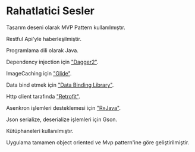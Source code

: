 # Rahatlatici Sesler

Tasarım deseni olarak MVP Pattern kullanılmıştır.

Restful Api'yle haberleşilmiştir.

Programlama dili olarak Java.

Dependency injection için ["Dagger2"](https://github.com/google/dagger).

ImageCaching için ["Glide"](https://github.com/bumptech/glide).

Data bind etmek için ["Data Binding Library"](https://developer.android.com/topic/libraries/data-binding/index.html).

Http client tarafında ["Retrofit"](https://github.com/square/retrofit).

Asenkron işlemleri desteklemesi için ["RxJava"](https://github.com/ReactiveX/RxJava).

Json serialize, deserialize işlemleri için Gson.

Kütüphaneleri kullanılmıştır.

Uygulama tamamen object oriented ve Mvp pattern'ine göre geliştirilmiştir.


